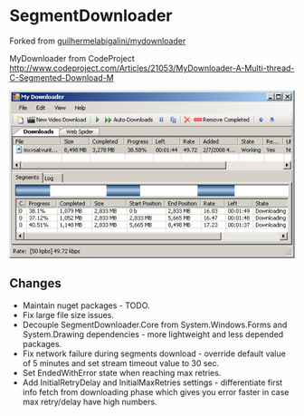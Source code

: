 # SegmentDownloader

Forked from [guilhermelabigalini/mydownloader](https://github.com/guilhermelabigalini/mydownloader)

MyDownloader from CodeProject http://www.codeproject.com/Articles/21053/MyDownloader-A-Multi-thread-C-Segmented-Download-M

![MyDwnloader1](src/docs/MyDwnloader1.png)

## Changes
- Maintain nuget packages - TODO.
- Fix large file size issues.
- Decouple SegmentDownloader.Core from System.Windows.Forms and System.Drawing dependencies - more lightweight and less depended packages.
- Fix network failure during segments download - override default value of 5 minutes and set stream timeout value to 30 sec.
- Set EndedWithError state when reaching max retries.
- Add InitialRetryDelay and InitialMaxRetries settings - differentiate first info fetch from downloading phase which gives you error faster in case max retry/delay have high numbers.
